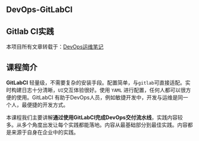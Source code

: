 ## DevOps-GitLabCI
## Gitlab CI实践

本项目所有文章转载于：[DevOps运维笔记](http://www.idevops.site/)


## 课程简介

**GitLabCI** 轻量级，不需要复杂的安装手段。配置简单，与`gitlab`可直接适配。实时构建日志十分清晰，`UI`交互体验很好。使用 `YAML` 进行配置，任何人都可以很方便的使用。GitLabCI 有助于DevOps人员，例如敏捷开发中，开发与运维是同一个人，最便捷的开发方式。

本课程我们主要讲解**通过使用GitLabCI完成DevOps交付流水线**，实践内容较多。从多个角度出发让每个实践都能落地。内容从最基础部分到最佳实践。内容都是来源于自身在企业中的实践。

